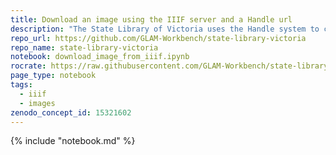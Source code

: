 ```yaml
---
title: Download an image using the IIIF server and a Handle url
description: "The State Library of Victoria uses the Handle system to create persistent urls for images, and IIIF to deliver the images for use. This notebook uses the Handle url to find an image's IIIF identifier, and then uses IIIF to download the image."
repo_url: https://github.com/GLAM-Workbench/state-library-victoria
repo_name: state-library-victoria
notebook: download_image_from_iiif.ipynb
rocrate: https://raw.githubusercontent.com/GLAM-Workbench/state-library-victoria/refs/heads/master/ro-crate-metadata.json
page_type: notebook
tags:
  - iiif
  - images
zenodo_concept_id: 15321602
---
```


{% include "notebook.md" %}

